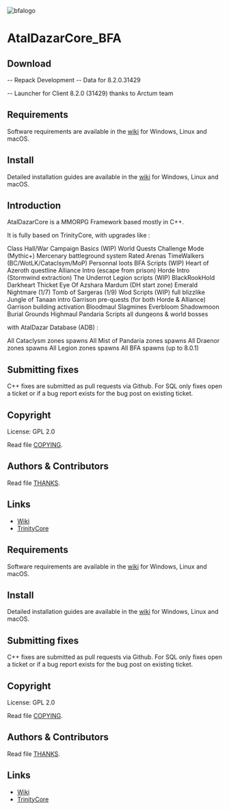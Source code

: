 ![bfalogo](https://thumbs.subefotos.com/beadbed3ef506e409794abab418985f3o.jpg)

# AtalDazarCore_BFA

## Download

-- Repack Development
-- Data for 8.2.0.31429

-- Launcher for Client 8.2.0 (31429) thanks to Arctum team

## Requirements

Software requirements are available in the [wiki](https://www.trinitycore.info/display/tc/Requirements) for
Windows, Linux and macOS.

## Install

Detailed installation guides are available in the [wiki](https://www.trinitycore.info/display/tc/Installation+Guide) for
Windows, Linux and macOS.

## Introduction

AtalDazarCore is a MMORPG Framework based mostly in C++.

It is fully based on TrinityCore, with upgrades like :

Class Hall/War Campaign Basics (WIP)
World Quests
Challenge Mode (Mythic+)
Mercenary battleground system
Rated Arenas
TimeWalkers (BC/WotLK/Cataclsym/MoP)
Personnal loots
BFA Scripts (WIP)
Heart of Azeroth questline
Alliance Intro (escape from prison)
Horde Intro (Stormwind extraction)
The Underrot
Legion scripts (WIP)
BlackRookHold
Darkheart Thicket
Eye Of Azshara
Mardum (DH start zone)
Emerald Nightmare (1/7)
Tomb of Sargeras (1/9)
Wod Scripts (WIP)
full blizzlike Jungle of Tanaan intro
Garrison pre-quests (for both Horde & Alliance)
Garrison building activation
Bloodmaul Slagmines
Everbloom
Shadowmoon Burial Grounds
Highmaul
Pandaria Scripts
all dungeons & world bosses

with AtalDazar Database (ADB) :

All Cataclysm zones spawns
All Mist of Pandaria zones spawns
All Draenor zones spawns
All Legion zones spawns
All BFA spawns (up to 8.0.1)

## Submitting fixes

C++ fixes are submitted as pull requests via Github.
For SQL only fixes open a ticket or if a bug report exists for the bug post on existing ticket.

## Copyright

License: GPL 2.0

Read file [COPYING](COPYING).

## Authors &amp; Contributors

Read file [THANKS](THANKS).

## Links

* [Wiki](https://www.trinitycore.info)
* [TrinityCore](https://www.trinitycore.org/)

## Requirements

Software requirements are available in the [wiki](https://www.trinitycore.info/display/tc/Requirements) for
Windows, Linux and macOS.

## Install

Detailed installation guides are available in the [wiki](https://www.trinitycore.info/display/tc/Installation+Guide) for
Windows, Linux and macOS.

## Submitting fixes

C++ fixes are submitted as pull requests via Github.
For SQL only fixes open a ticket or if a bug report exists for the bug post on existing ticket.

## Copyright

License: GPL 2.0

Read file [COPYING](COPYING).

## Authors &amp; Contributors

Read file [THANKS](THANKS).

## Links

* [Wiki](https://www.trinitycore.info)
* [TrinityCore](https://www.trinitycore.org/)
